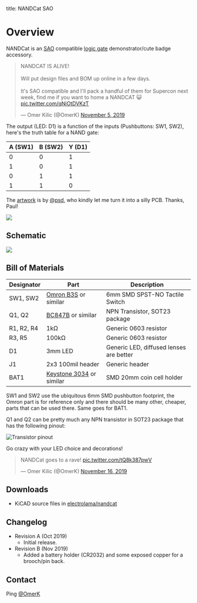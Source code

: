 title: NANDCat SAO

# Overview

NANDCat is an [SAO](https://hackaday.com/2019/03/20/introducing-the-shitty-add-on-v1-69bis-standard/) compatible [logic gate](https://en.wikipedia.org/wiki/NAND_gate) demonstrator/cute badge accessory. 

<blockquote class="twitter-tweet" data-dnt="true"><p lang="en" dir="ltr">NANDCAT IS ALIVE!<br><br>Will put design files and BOM up online in a few days.<br><br>It&#39;s SAO compatible and I&#39;ll pack a handful of them for Supercon next week, find me if you want to home a NANDCAT 😺 <a href="https://t.co/qNjOtDVKzT">pic.twitter.com/qNjOtDVKzT</a></p>&mdash; Omer Kilic (@OmerK) <a href="https://twitter.com/OmerK/status/1191759819155419138?ref_src=twsrc%5Etfw">November 5, 2019</a></blockquote> <script async src="https://platform.twitter.com/widgets.js" charset="utf-8"></script> 

The output (LED: D1) is a function of the inputs (Pushbuttons: SW1, SW2), here's the truth table for a NAND gate: 

A (SW1) | B (SW2) | Y (D1)
--------|---------|-------
0       | 0       | 1
1       | 0       | 1
0       | 1       | 1
1       | 1       | 0

The [artwork](https://www.flickr.com/photos/psd/6014043655) is by [@psd](https://twitter.com/psd), who kindly let me turn it into a silly PCB. Thanks, Paul!

![](/_assets/nandcat-pcb.jpg)


## Schematic

![](/_assets/nandcat-schematic.png)


## Bill of Materials

Designator | Part | Description
-----------|------|------------
SW1, SW2 | [Omron B3S](https://octopart.com/search?q=+B3S-1000P+) or similar | 6mm SMD SPST-NO Tactile Switch
Q1, Q2 | [BC847B](https://octopart.com/search?q=BC847B) or similar  | NPN Transistor, SOT23 package
R1, R2, R4 | 1kΩ | Generic 0603 resistor
R3, R5 | 100kΩ | Generic 0603 resistor
D1 | 3mm LED | Generic LED, diffused lenses are better
J1 | 2x3 100mil header | Generic header
BAT1 | [Keystone 3034](https://octopart.com/search?q=Keystone+3034) or similar | SMD 20mm coin cell holder

SW1 and SW2 use the ubiquitous 6mm SMD pushbutton footprint, the Omron part is for reference only and there should be many other, cheaper, parts that can be used there. Same goes for BAT1.

Q1 and Q2 can be pretty much any NPN transistor in SOT23 package that has the following pinout:

![Transistor pinout](/_assets/npn-sot23.png)

Go crazy with your LED choice and decorations!

<blockquote class="twitter-tweet"><p lang="en" dir="ltr">NANDCat goes to a rave! <a href="https://t.co/tQ8k387pwV">pic.twitter.com/tQ8k387pwV</a></p>&mdash; Omer Kilic (@OmerK) <a href="https://twitter.com/OmerK/status/1195807849273671680?ref_src=twsrc%5Etfw">November 16, 2019</a></blockquote> <script async src="https://platform.twitter.com/widgets.js" charset="utf-8"></script> 


## Downloads

  - KiCAD source files in [electrolama/nandcat](https://github.com/electrolama/nandcat)


## Changelog

  - Revision A (Oct 2019)
    - Initial release.
  - Revision B (Nov 2019)
    - Added a battery holder (CR2032) and some exposed copper for a brooch/pin back.


## Contact 

Ping <a href="https://twitter.com/omerk">@OmerK</a>
